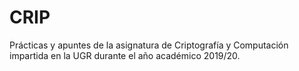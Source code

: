 # CRIP
Prácticas y apuntes de la asignatura de Criptografía y Computación impartida en la UGR durante el año académico 2019/20.
